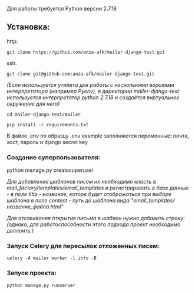 Для работы требуется Python версии 2.7.18

## Установка:


http: 

    git clone https://github.com/anza-afk/mailer-django-test.git
ssh: 

    git clone git@github.com:anza-afk/mailer-django-test.git

*(Если используется утилита для работы с несколькими версиями интерпретатора (например Pyenv), 
в директории mailer-django-test используется интерпретатор python 2.7.18 и создаётся виртуальное окружение для него)* 

    cd mailer-django-test/mailer

    pip install -r requirements.txt

В файле .env по образцу .env example заполняются переменные:
почта, хост, пароль и django secret key



### Создание суперпользователя:
  
python manage.py createsuperuser

*Для добавления шаблонов писем их необходимо класть в mail_factory/templates/email_templates
и регистрировать в базе данных - в поле title - название, которе будет отображаться при выборе шаблона
в поле content - путь до шаблона вида "email_templates/название_файла.html"*

 *Для отслеивания открытия письма в шаблон нужно добавить строку:
    <img src="{{ image_url }}?client={{ client.id }}&mailing={{mailing}}" height="0px" width="0px"/>
(однако, для работоспособности этого подхода проект необходимо деплоить.)*

### Запуск Celery для пересылок отложенных писем:
    celery -A mailer worker -l info -B

### Запуск проекта:
    python manage.py runserver
